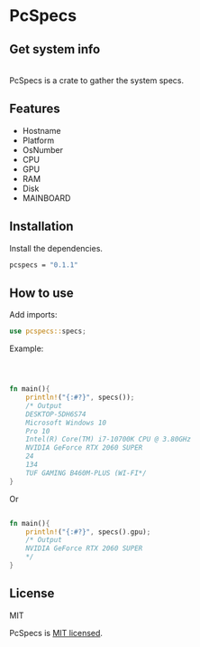# PcSpecs

## Get system info

\
PcSpecs is a crate to gather the system specs.


## Features
- Hostname
- Platform
- OsNumber
- CPU
- GPU
- RAM
- Disk
- MAINBOARD

## Installation

Install the dependencies.

```sh
pcspecs = "0.1.1"
```

## How to use

Add imports:

```rust
use pcspecs::specs;
```

Example:

```rust



fn main(){
    println!("{:#?}", specs());
    /* Output
    DESKTOP-5DH6S74 
    Microsoft Windows 10
    Pro 10 
    Intel(R) Core(TM) i7-10700K CPU @ 3.80GHz
    NVIDIA GeForce RTX 2060 SUPER
    24 
    134
    TUF GAMING B460M-PLUS (WI-FI*/
}
```

Or

```rust

fn main(){
    println!("{:#?}", specs().gpu);
    /* Output
    NVIDIA GeForce RTX 2060 SUPER
    */
}
```

## License

MIT

PcSpecs is [MIT licensed](LICENSE).